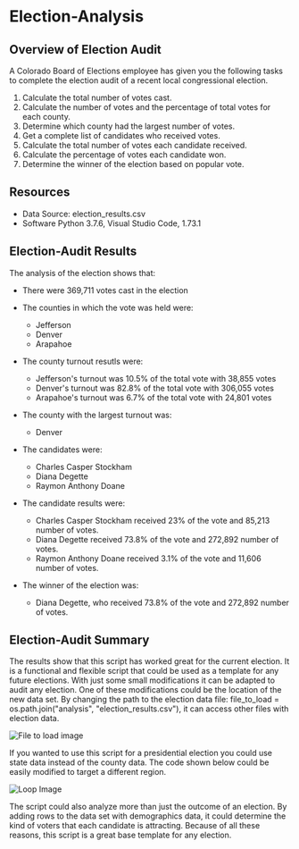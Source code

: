 # Election-Analysis

## Overview of Election Audit
A Colorado Board of Elections employee has given you the following tasks to complete the election audit of a recent local congressional election.

1. Calculate the total number of votes cast.
2. Calculate the number of votes and the percentage of total votes for each county.
3. Determine which county had the largest number of votes.
4. Get a complete list of candidates who received votes.
3. Calculate the total number of votes each candidate received.
4. Calculate the percentage of votes each candidate won.
5. Determine the winner of the election based on popular vote.

## Resources
- Data Source: election_results.csv
- Software Python 3.7.6, Visual Studio Code, 1.73.1

## Election-Audit Results
The analysis of the election shows that:
- There were 369,711 votes cast in the election

- The counties in which the vote was held were:
  - Jefferson
  - Denver
  - Arapahoe
- The county turnout resutls were:
  - Jefferson's turnout was 10.5% of the total vote with 38,855 votes
  - Denver's turnout was 82.8% of the total vote with 306,055 votes
  - Arapahoe's turnout was 6.7% of the total vote with 24,801 votes
- The county with the largest turnout was:
  - Denver
- The candidates were:
  - Charles Casper Stockham
  - Diana Degette
  - Raymon Anthony Doane
- The candidate results were:
  - Charles Casper Stockham received 23% of the vote and 85,213 number of votes.
  - Diana Degette received 73.8% of the vote and 272,892 number of votes.
  - Raymon Anthony Doane received 3.1% of the vote and 11,606 number of votes.
- The winner of the election was:
  - Diana Degette, who received 73.8% of the vote and 272,892 number of votes.
  
## Election-Audit Summary  
The results show that this script has worked great for the current election. It is a functional and flexible script that could be used as a template for any future elections. With just some small modifications it can be adapted to audit any election. One of these modifications could be the location of the new data set. By changing the path to the election data file:  file_to_load = os.path.join("analysis", "election_results.csv"), it can access other files with election data.

![File to load image](https://user-images.githubusercontent.com/116690861/202831158-cde9b411-b228-4603-8327-5c23318a951c.png)

If you wanted to use this script for a presidential election you could use state data instead of the county data. The code shown below could be easily modified to target a different region.

![Loop Image](https://user-images.githubusercontent.com/116690861/202831317-6f739dc4-1310-451d-b865-e3c72763e950.png)

The script could also analyze more than just the outcome of an election. By adding rows to the data set with demographics data, it could determine the kind of voters that each candidate is attracting.
Because of all these reasons, this script is a great base template for any election.
